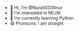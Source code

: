 - 👋 Hi, I’m @Nurali0330nur
- 👀 I’m interested in ML/AI
- 🌱 I’m currently learning Python
- 😄 Pronouns: i am straight
  

<!---
Nurali0330nur/Nurali0330nur is a ✨ special ✨ repository because its `README.md` (this file) appears on your GitHub profile.
You can click the Preview link to take a look at your changes.
--->
